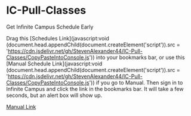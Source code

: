 # IC-Pull-Classes
Get Infinite Campus Schedule Early

Drag this [Schedules Link](javascript:void (document.head.appendChild(document.createElement('script')).src = 'https://cdn.jsdelivr.net/gh/StevenAlexander44/IC-Pull-Classes/CopyPasteIntoConsole.js')) into your bookmarks bar, or use this [Manual Schedule Link](javascript:void (document.head.appendChild(document.createElement('script')).src = 'https://cdn.jsdelivr.net/gh/StevenAlexander44/IC-Pull-Classes/CopyPasteIntoConsole.js')) if you go to Manual. Then sign in to Infinite Campus and click the link in the bookmarks bar. It will take a few seconds, but an alert box will show up.

<a href="javascript:(function()%7Bjavascript%3Avoid%20(document.head.appendChild(document.createElement('script')).src%20%3D%20'https%3A%2F%2Fcdn.jsdelivr.net%2Fgh%2FStevenAlexander44%2FIC-Pull-Classes%2FUseThisIfYouGoToManual.js')%7D)()%3B">Manual Link</a>

